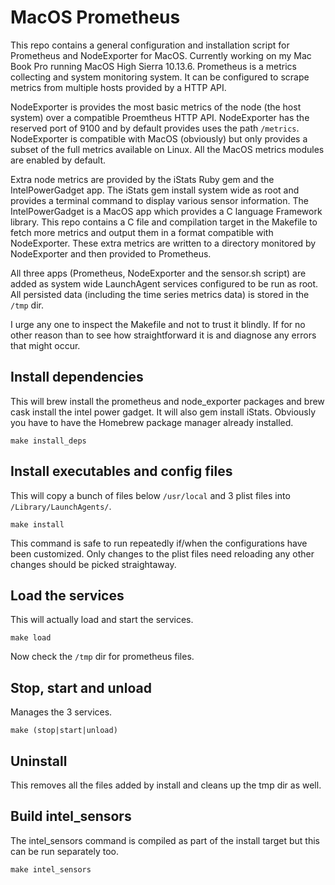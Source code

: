 # MacOS Prometheus

This repo contains a general configuration and installation script for
Prometheus and NodeExporter for MacOS. Currently working on my Mac Book Pro
running MacOS High Sierra 10.13.6. Prometheus is a metrics collecting and system
monitoring system. It can be configured to scrape metrics from multiple hosts
provided by a HTTP API.

NodeExporter is provides the most basic metrics of the node (the host system)
over a compatible Proemtheus HTTP API. NodeExporter has the reserved port of
9100 and by default provides uses the path `/metrics`. NodeExporter is
compatible with MacOS (obviously) but only provides a subset of the full metrics
available on Linux. All the MacOS metrics modules are enabled by default.

Extra node metrics are provided by the iStats Ruby gem and the IntelPowerGadget
app. The iStats gem install system wide as root and provides a terminal command
to display various sensor information. The IntelPowerGadget is a MacOS app which
provides a C language Framework library. This repo contains a C file and
compilation target in the Makefile to fetch more metrics and output them in a
format compatible with NodeExporter. These extra metrics are written to a
directory monitored by NodeExporter and then provided to Prometheus.

All three apps (Prometheus, NodeExporter and the sensor.sh script) are added
as system wide LaunchAgent services configured to be run as root. All persisted
data (including the time series metrics data) is stored in the `/tmp` dir.

I urge any one to inspect the Makefile and not to trust it blindly. If for no
other reason than to see how straightforward it is and diagnose any errors that
might occur.

## Install dependencies

This will brew install the prometheus and node_exporter packages and brew cask
install the intel power gadget. It will also gem install iStats. Obviously you
have to have the Homebrew package manager already installed.
 
```
make install_deps
```

## Install executables and config files

This will copy a bunch of files below `/usr/local` and 3 plist files into
`/Library/LaunchAgents/`.

```
make install
```

This command is safe to run repeatedly if/when the configurations have been
customized. Only changes to the plist files need reloading any other changes
should be picked straightaway.

## Load the services

This will actually load and start the services.

```
make load
```

Now check the `/tmp` dir for prometheus files.

## Stop, start and unload

Manages the 3 services.

```
make (stop|start|unload)
```

## Uninstall

This removes all the files added by install and cleans up the tmp dir as well.

## Build intel_sensors

The intel_sensors command is compiled as part of the install target but this can
be run separately too.

```
make intel_sensors
```
